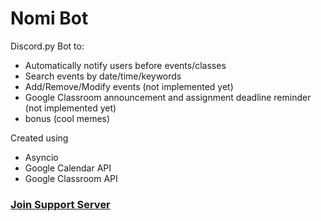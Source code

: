 # Nomi Bot
Discord.py Bot to:
* Automatically notify users before events/classes
* Search events by date/time/keywords
* Add/Remove/Modify events (not implemented yet)
* Google Classroom announcement and assignment deadline reminder (not implemented yet)
* bonus (cool memes)


Created using
* Asyncio
* Google Calendar API
* Google Classroom API

### [Join Support Server](https://discord.gg/2pz2b6Q)
